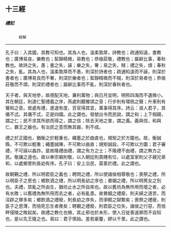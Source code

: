 

## 十三經

##### 禮記
　　　`經解`

* * *

孔子曰：入其國，其教可知也。其為人也，溫柔敦厚，詩教也；疏通知遠，書教也；廣博易良，樂教也；絜靜精微，易教也；恭儉莊敬，禮教也；屬辭比事，春秋教也。故詩之失，愚；書之失，誣；樂之失，奢；易之失，賊；禮之失，煩；春秋之失，亂。其為人也，溫柔敦厚而不愚，則深於詩者也；疏通知遠而不誣，則深於書者也；廣博易良而不奢，則深於樂者也；絜靜精微而不賊，則深於易者也；恭儉莊敬而不煩，則深於禮者也；屬辭比事而不亂，則深於春秋者也。

天子者，與天地參，故德配天地，兼利萬物；與日月並明，明照四海而不遺微小。其在朝廷，則道仁聖禮義之序，燕處則聽雅頌之音；行步則有環佩之聲；升車則有鸞和之音。居處有禮，進退有度，百官得其宜，萬事得其序。詩云：淑人君子，其儀不忒。其儀不忒，正是四國。此之謂也。發號出令而民說，謂之和；上下相親，謂之仁；民不求其所欲而得之，謂之信；除去天地之害，謂之義。義與信，和與仁，霸王之器也。有治民之意而無其器，則不成。

禮之於正國也，猶衡之於輕重也，繩墨之於曲直也，規矩之於方圜也。故，衡誠縣，不可欺以輕重；繩墨誠陳，不可欺以曲直；規矩誠設，不可欺以方圜；君子審禮，不可誣以姦詐。是故隆禮由禮，謂之有方之士；不隆禮不由禮，謂之無方之民。敬讓之道也。故以奉宗廟則敬，以入朝廷則貴賤有位，以處室家則父子親兄弟和，以處鄉里則長幼有序。孔子曰：安上治民，莫善於禮。此之謂也。

故朝覲之禮，所以明君臣之義也；聘問之禮，所以使諸侯相尊敬也；喪祭之禮，所以明臣子之恩也；鄉飲酒之禮，所以明長幼之序也；昬姻之禮，所以明男女之別也。夫禮，禁亂之所由生，猶坊止水之所自來也。故以舊坊為無所用而壞之者，必有水敗；以舊禮為無所用而去之者，必有亂患。故昬姻之禮廢，則夫婦之道苦，而淫辟之罪多矣；鄉飲酒之禮廢，則長幼之序失，而爭鬭之獄繁矣；喪祭之禮廢，則臣子之恩薄，而倍死忘生者衆矣；聘覲之禮廢，則君臣之位失，諸侯之行惡，而倍畔侵陵之敗起矣。故禮之教化也微，其止邪也於未形，使人日徙善遠罪而不自知也，是以先王隆之也。易曰：君子慎始。差若豪釐，繆以千里。此之謂也。

* * *

